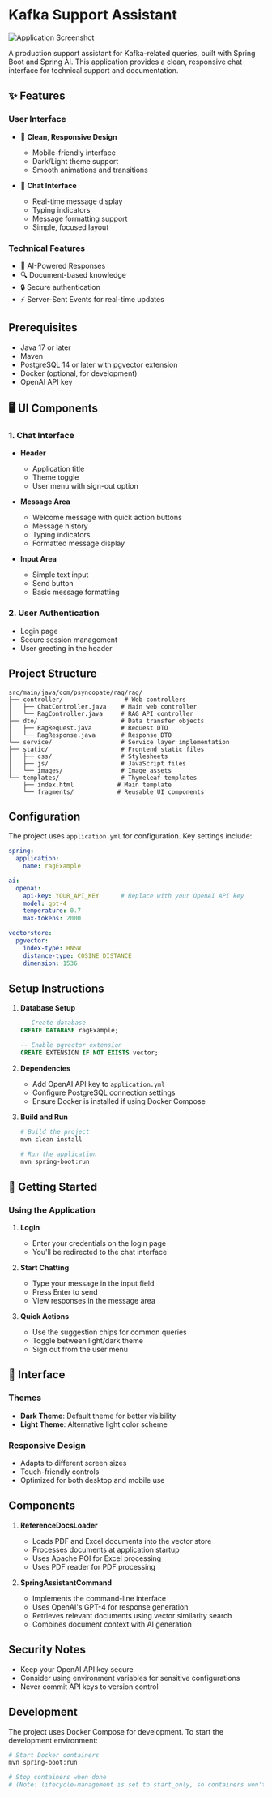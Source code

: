 # Kafka Support Assistant

![Application Screenshot](https://via.placeholder.com/1200x600/2d3748/ffffff?text=Kafka+Support+Assistant)

A production support assistant for Kafka-related queries, built with Spring Boot and Spring AI. This application provides a clean, responsive chat interface for technical support and documentation.

## ✨ Features

### User Interface
- 🎨 **Clean, Responsive Design**
  - Mobile-friendly interface
  - Dark/Light theme support
  - Smooth animations and transitions

- 💬 **Chat Interface**
  - Real-time message display
  - Typing indicators
  - Message formatting support
  - Simple, focused layout

### Technical Features
- 🤖 AI-Powered Responses
- 🔍 Document-based knowledge
- 🔒 Secure authentication
- ⚡ Server-Sent Events for real-time updates

## Prerequisites

- Java 17 or later
- Maven
- PostgreSQL 14 or later with pgvector extension
- Docker (optional, for development)
- OpenAI API key

## 🖥️ UI Components

### 1. Chat Interface
- **Header**
  - Application title
  - Theme toggle
  - User menu with sign-out option

- **Message Area**
  - Welcome message with quick action buttons
  - Message history
  - Typing indicators
  - Formatted message display

- **Input Area**
  - Simple text input
  - Send button
  - Basic message formatting

### 2. User Authentication
- Login page
- Secure session management
- User greeting in the header

## Project Structure

```
src/main/java/com/psyncopate/rag/rag/
├── controller/                 # Web controllers
│   ├── ChatController.java    # Main web controller
│   └── RagController.java     # RAG API controller
├── dto/                       # Data transfer objects
│   ├── RagRequest.java        # Request DTO
│   └── RagResponse.java       # Response DTO
└── service/                   # Service layer implementation
├── static/                    # Frontend static files
│   ├── css/                   # Stylesheets
│   ├── js/                    # JavaScript files
│   └── images/                # Image assets
└── templates/                 # Thymeleaf templates
    ├── index.html            # Main template
    └── fragments/            # Reusable UI components
```

## Configuration

The project uses `application.yml` for configuration. Key settings include:

```yaml
spring:
  application:
    name: ragExample

ai:
  openai:
    api-key: YOUR_API_KEY      # Replace with your OpenAI API key
    model: gpt-4
    temperature: 0.7
    max-tokens: 2000

vectorstore:
  pgvector:
    index-type: HNSW
    distance-type: COSINE_DISTANCE
    dimension: 1536
```

## Setup Instructions

1. **Database Setup**
   ```sql
   -- Create database
   CREATE DATABASE ragExample;
   
   -- Enable pgvector extension
   CREATE EXTENSION IF NOT EXISTS vector;
   ```

2. **Dependencies**
   - Add OpenAI API key to `application.yml`
   - Configure PostgreSQL connection settings
   - Ensure Docker is installed if using Docker Compose

3. **Build and Run**
   ```bash
   # Build the project
   mvn clean install
   
   # Run the application
   mvn spring-boot:run
   ```

## 🚀 Getting Started

### Using the Application

1. **Login**
   - Enter your credentials on the login page
   - You'll be redirected to the chat interface

2. **Start Chatting**
   - Type your message in the input field
   - Press Enter to send
   - View responses in the message area

3. **Quick Actions**
   - Use the suggestion chips for common queries
   - Toggle between light/dark theme
   - Sign out from the user menu

## 🎨 Interface

### Themes
- **Dark Theme**: Default theme for better visibility
- **Light Theme**: Alternative light color scheme

### Responsive Design
- Adapts to different screen sizes
- Touch-friendly controls
- Optimized for both desktop and mobile use

## Components

1. **ReferenceDocsLoader**
   - Loads PDF and Excel documents into the vector store
   - Processes documents at application startup
   - Uses Apache POI for Excel processing
   - Uses PDF reader for PDF processing

2. **SpringAssistantCommand**
   - Implements the command-line interface
   - Uses OpenAI's GPT-4 for response generation
   - Retrieves relevant documents using vector similarity search
   - Combines document context with AI generation

## Security Notes

- Keep your OpenAI API key secure
- Consider using environment variables for sensitive configurations
- Never commit API keys to version control

## Development

The project uses Docker Compose for development. To start the development environment:

```bash
# Start Docker containers
mvn spring-boot:run

# Stop containers when done
# (Note: lifecycle-management is set to start_only, so containers won't stop automatically)
```